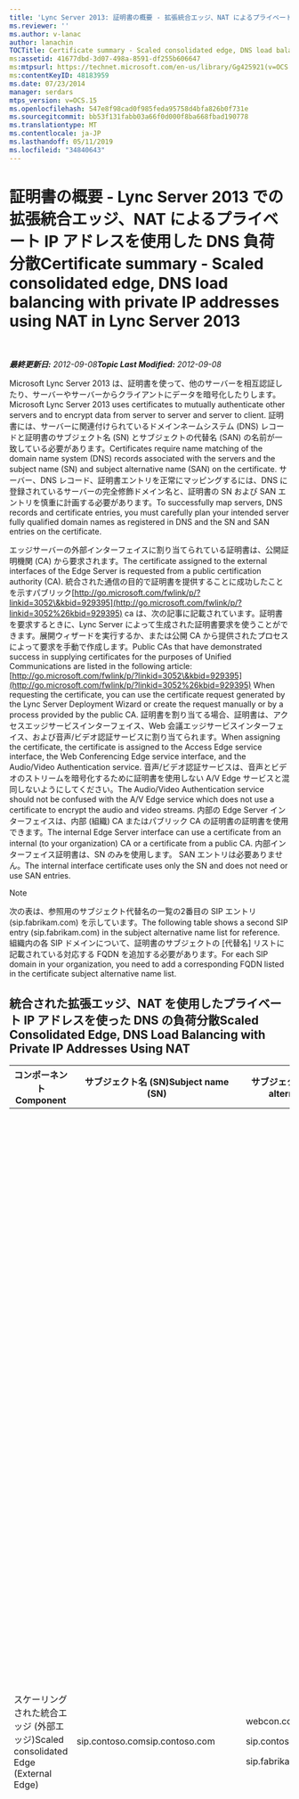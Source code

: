 ```yaml
---
title: 'Lync Server 2013: 証明書の概要 - 拡張統合エッジ、NAT によるプライベート IP アドレスを使用した DNS 負荷分散'
ms.reviewer: ''
ms.author: v-lanac
author: lanachin
TOCTitle: Certificate summary - Scaled consolidated edge, DNS load balancing with private IP addresses using NAT
ms:assetid: 41677dbd-3d07-498a-8591-df255b606647
ms:mtpsurl: https://technet.microsoft.com/en-us/library/Gg425921(v=OCS.15)
ms:contentKeyID: 48183959
ms.date: 07/23/2014
manager: serdars
mtps_version: v=OCS.15
ms.openlocfilehash: 547e8f98cad0f985feda95758d4bfa826b0f731e
ms.sourcegitcommit: bb53f131fabb03a66f0d000f8ba668fbad190778
ms.translationtype: MT
ms.contentlocale: ja-JP
ms.lasthandoff: 05/11/2019
ms.locfileid: "34840643"
---
```

<div data-xmlns="http://www.w3.org/1999/xhtml">

<div class="topic" data-xmlns="http://www.w3.org/1999/xhtml" data-msxsl="urn:schemas-microsoft-com:xslt" data-cs="http://msdn.microsoft.com/en-us/">

<div data-asp="http://msdn2.microsoft.com/asp">

# <a name="certificate-summary---scaled-consolidated-edge-dns-load-balancing-with-private-ip-addresses-using-nat-in-lync-server-2013"></a><span data-ttu-id="86651-102">証明書の概要 - Lync Server 2013 での拡張統合エッジ、NAT によるプライベート IP アドレスを使用した DNS 負荷分散</span><span class="sxs-lookup"><span data-stu-id="86651-102">Certificate summary - Scaled consolidated edge, DNS load balancing with private IP addresses using NAT in Lync Server 2013</span></span>

</div>

<div id="mainSection">

<div id="mainBody">

<span> </span>

<span data-ttu-id="86651-103">_**最終更新日:** 2012-09-08_</span><span class="sxs-lookup"><span data-stu-id="86651-103">_**Topic Last Modified:** 2012-09-08_</span></span>

<span data-ttu-id="86651-104">Microsoft Lync Server 2013 は、証明書を使って、他のサーバーを相互認証したり、サーバーやサーバーからクライアントにデータを暗号化したりします。</span><span class="sxs-lookup"><span data-stu-id="86651-104">Microsoft Lync Server 2013 uses certificates to mutually authenticate other servers and to encrypt data from server to server and server to client.</span></span> <span data-ttu-id="86651-105">証明書には、サーバーに関連付けられているドメインネームシステム (DNS) レコードと証明書のサブジェクト名 (SN) とサブジェクトの代替名 (SAN) の名前が一致している必要があります。</span><span class="sxs-lookup"><span data-stu-id="86651-105">Certificates require name matching of the domain name system (DNS) records associated with the servers and the subject name (SN) and subject alternative name (SAN) on the certificate.</span></span> <span data-ttu-id="86651-106">サーバー、DNS レコード、証明書エントリを正常にマッピングするには、DNS に登録されているサーバーの完全修飾ドメイン名と、証明書の SN および SAN エントリを慎重に計画する必要があります。</span><span class="sxs-lookup"><span data-stu-id="86651-106">To successfully map servers, DNS records and certificate entries, you must carefully plan your intended server fully qualified domain names as registered in DNS and the SN and SAN entries on the certificate.</span></span>

<span data-ttu-id="86651-107">エッジサーバーの外部インターフェイスに割り当てられている証明書は、公開証明機関 (CA) から要求されます。</span><span class="sxs-lookup"><span data-stu-id="86651-107">The certificate assigned to the external interfaces of the Edge Server is requested from a public certification authority (CA).</span></span> <span data-ttu-id="86651-108">統合された通信の目的で証明書を提供することに成功したことを示すパブリック[http://go.microsoft.com/fwlink/p/?linkid=3052\&kbid=929395](http://go.microsoft.com/fwlink/p/?linkid=3052%26kbid=929395) ca は、次の記事に記載されています。証明書を要求するときに、Lync Server によって生成された証明書要求を使うことができます。展開ウィザードを実行するか、または公開 CA から提供されたプロセスによって要求を手動で作成します。</span><span class="sxs-lookup"><span data-stu-id="86651-108">Public CAs that have demonstrated success in supplying certificates for the purposes of Unified Communications are listed in the following article: [http://go.microsoft.com/fwlink/p/?linkid=3052\&kbid=929395](http://go.microsoft.com/fwlink/p/?linkid=3052%26kbid=929395) When requesting the certificate, you can use the certificate request generated by the Lync Server Deployment Wizard or create the request manually or by a process provided by the public CA.</span></span> <span data-ttu-id="86651-109">証明書を割り当てる場合、証明書は、アクセスエッジサービスインターフェイス、Web 会議エッジサービスインターフェイス、および音声/ビデオ認証サービスに割り当てられます。</span><span class="sxs-lookup"><span data-stu-id="86651-109">When assigning the certificate, the certificate is assigned to the Access Edge service interface, the Web Conferencing Edge service interface, and the Audio/Video Authentication service.</span></span> <span data-ttu-id="86651-110">音声/ビデオ認証サービスは、音声とビデオのストリームを暗号化するために証明書を使用しない A/V Edge サービスと混同しないようにしてください。</span><span class="sxs-lookup"><span data-stu-id="86651-110">The Audio/Video Authentication service should not be confused with the A/V Edge service which does not use a certificate to encrypt the audio and video streams.</span></span> <span data-ttu-id="86651-111">内部の Edge Server インターフェイスは、内部 (組織) CA またはパブリック CA の証明書の証明書を使用できます。</span><span class="sxs-lookup"><span data-stu-id="86651-111">The internal Edge Server interface can use a certificate from an internal (to your organization) CA or a certificate from a public CA.</span></span> <span data-ttu-id="86651-112">内部インターフェイス証明書は、SN のみを使用します。 SAN エントリは必要ありません。</span><span class="sxs-lookup"><span data-stu-id="86651-112">The internal interface certificate uses only the SN and does not need or use SAN entries.</span></span>

<div>


> [!NOTE]  
> <span data-ttu-id="86651-113">次の表は、参照用のサブジェクト代替名の一覧の2番目の SIP エントリ (sip.fabrikam.com) を示しています。</span><span class="sxs-lookup"><span data-stu-id="86651-113">The following table shows a second SIP entry (sip.fabrikam.com) in the subject alternative name list for reference.</span></span> <span data-ttu-id="86651-114">組織内の各 SIP ドメインについて、証明書のサブジェクトの [代替名] リストに記載されている対応する FQDN を追加する必要があります。</span><span class="sxs-lookup"><span data-stu-id="86651-114">For each SIP domain in your organization, you need to add a corresponding FQDN listed in the certificate subject alternative name list.</span></span>



</div>

<div>

## <a name="scaled-consolidated-edge-dns-load-balancing-with-private-ip-addresses-using-nat"></a><span data-ttu-id="86651-115">統合された拡張エッジ、NAT を使用したプライベート IP アドレスを使った DNS の負荷分散</span><span class="sxs-lookup"><span data-stu-id="86651-115">Scaled Consolidated Edge, DNS Load Balancing with Private IP Addresses Using NAT</span></span>


<table>
<colgroup>
<col style="width: 25%" />
<col style="width: 25%" />
<col style="width: 25%" />
<col style="width: 25%" />
</colgroup>
<thead>
<tr class="header">
<th><span data-ttu-id="86651-116">コンポーネント</span><span class="sxs-lookup"><span data-stu-id="86651-116">Component</span></span></th>
<th><span data-ttu-id="86651-117">サブジェクト名 (SN)</span><span class="sxs-lookup"><span data-stu-id="86651-117">Subject name (SN)</span></span></th>
<th><span data-ttu-id="86651-118">サブジェクト代替名 (SAN)/Order</span><span class="sxs-lookup"><span data-stu-id="86651-118">Subject alternative names (SAN)/Order</span></span></th>
<th><span data-ttu-id="86651-119">コメント</span><span class="sxs-lookup"><span data-stu-id="86651-119">Comments</span></span></th>
</tr>
</thead>
<tbody>
<tr class="odd">
<td><p><span data-ttu-id="86651-120">スケーリングされた統合エッジ (外部エッジ)</span><span class="sxs-lookup"><span data-stu-id="86651-120">Scaled consolidated Edge (External Edge)</span></span></p></td>
<td><p><span data-ttu-id="86651-121">sip.contoso.com</span><span class="sxs-lookup"><span data-stu-id="86651-121">sip.contoso.com</span></span></p></td>
<td><p><span data-ttu-id="86651-122">webcon.contoso.com</span><span class="sxs-lookup"><span data-stu-id="86651-122">webcon.contoso.com</span></span></p>
<p><span data-ttu-id="86651-123">sip.contoso.com</span><span class="sxs-lookup"><span data-stu-id="86651-123">sip.contoso.com</span></span></p>
<p><span data-ttu-id="86651-124">sip.fabrikam.com</span><span class="sxs-lookup"><span data-stu-id="86651-124">sip.fabrikam.com</span></span></p></td>
<td><p><span data-ttu-id="86651-125">証明書はパブリック CA からのものである必要があり、AOL とのパブリック IM 接続が展開される場合は、サーバーの EKU とクライアントの EKU を持っている必要があります。</span><span class="sxs-lookup"><span data-stu-id="86651-125">Certificate must be from a Public CA, and must have the server EKU and client EKU if public IM connectivity with AOL is to be deployed.</span></span> <span data-ttu-id="86651-126">さらに、スケールエッジサーバーの場合、証明書の秘密キーはエクスポート可能であり、証明書と秘密キーを各エッジサーバーにコピーする必要があります。</span><span class="sxs-lookup"><span data-stu-id="86651-126">Additionally, for scaled Edge Servers, the certificate private key must be exportable and the certificate and private key copied to each Edge Server.</span></span> <span data-ttu-id="86651-127">証明書は、次のための外部エッジインターフェイスに割り当てられます。</span><span class="sxs-lookup"><span data-stu-id="86651-127">The certificate is assigned to the external Edge interfaces for:</span></span></p>
<ul>
<li><p><span data-ttu-id="86651-128">アクセス エッジ</span><span class="sxs-lookup"><span data-stu-id="86651-128">Access Edge</span></span></p></li>
<li><p><span data-ttu-id="86651-129">会議エッジ</span><span class="sxs-lookup"><span data-stu-id="86651-129">Conferencing Edge</span></span></p></li>
<li><p><span data-ttu-id="86651-130">音声ビデオ エッジ</span><span class="sxs-lookup"><span data-stu-id="86651-130">A/V Edge</span></span></p></li>
</ul>
<p><span data-ttu-id="86651-131">San は、トポロジビルダーの定義に基づいて、自動的に証明書に追加されることに注意してください。</span><span class="sxs-lookup"><span data-stu-id="86651-131">Note that SANs are automatically added to the certificate based on your definitions in Topology Builder.</span></span> <span data-ttu-id="86651-132">必要に応じて、必要に応じて SAN エントリを追加します。これには、サポートが必要な追加の SIP ドメインや他のエントリも含まれます。</span><span class="sxs-lookup"><span data-stu-id="86651-132">You add SAN entries as needed for additional SIP domains and other entries that you need to support.</span></span> <span data-ttu-id="86651-133">サブジェクト名は SAN でレプリケートされ、正しい操作のために存在している必要があります。</span><span class="sxs-lookup"><span data-stu-id="86651-133">The subject name is replicated in the SAN and must be present for correct operation.</span></span></p></td>
</tr>
<tr class="even">
<td><p><span data-ttu-id="86651-134">スケーリングされた統合エッジ (内部エッジ)</span><span class="sxs-lookup"><span data-stu-id="86651-134">Scaled consolidated Edge (Internal Edge)</span></span></p></td>
<td><p><span data-ttu-id="86651-135">lsedge.contoso.net</span><span class="sxs-lookup"><span data-stu-id="86651-135">lsedge.contoso.net</span></span></p></td>
<td><p><span data-ttu-id="86651-136">SAN は必要ありません</span><span class="sxs-lookup"><span data-stu-id="86651-136">No SAN required</span></span></p></td>
<td><p><span data-ttu-id="86651-137">証明書は、パブリックまたはプライベート CA によって発行され、サーバーの EKU を含む必要があります。</span><span class="sxs-lookup"><span data-stu-id="86651-137">Certificate can be issued by a public or private CA, and must contain the server EKU.</span></span> <span data-ttu-id="86651-138">証明書は、内部エッジインターフェイスに割り当てられます。</span><span class="sxs-lookup"><span data-stu-id="86651-138">The certificate is assigned to the internal Edge interface.</span></span></p></td>
</tr>
</tbody>
</table>


</div>

<div>

## <a name="certificate-summary--public-instant-messaging-connectivity"></a><span data-ttu-id="86651-139">証明書の概要–パブリックインスタントメッセージング接続</span><span class="sxs-lookup"><span data-stu-id="86651-139">Certificate Summary – Public Instant Messaging Connectivity</span></span>


<table>
<colgroup>
<col style="width: 25%" />
<col style="width: 25%" />
<col style="width: 25%" />
<col style="width: 25%" />
</colgroup>
<thead>
<tr class="header">
<th><span data-ttu-id="86651-140">コンポーネント</span><span class="sxs-lookup"><span data-stu-id="86651-140">Component</span></span></th>
<th><span data-ttu-id="86651-141">サブジェクト名</span><span class="sxs-lookup"><span data-stu-id="86651-141">Subject name</span></span></th>
<th><span data-ttu-id="86651-142">サブジェクト代替名 (SAN)/Order</span><span class="sxs-lookup"><span data-stu-id="86651-142">Subject alternative names (SAN)/Order</span></span></th>
<th><span data-ttu-id="86651-143">コメント</span><span class="sxs-lookup"><span data-stu-id="86651-143">Comments</span></span></th>
</tr>
</thead>
<tbody>
<tr class="odd">
<td><p><span data-ttu-id="86651-144">外部/アクセスエッジ</span><span class="sxs-lookup"><span data-stu-id="86651-144">External/Access Edge</span></span></p></td>
<td><p><span data-ttu-id="86651-145">sip.contoso.com</span><span class="sxs-lookup"><span data-stu-id="86651-145">sip.contoso.com</span></span></p></td>
<td><p><span data-ttu-id="86651-146">sip.contoso.com</span><span class="sxs-lookup"><span data-stu-id="86651-146">sip.contoso.com</span></span></p>
<p><span data-ttu-id="86651-147">webcon.contoso.com</span><span class="sxs-lookup"><span data-stu-id="86651-147">webcon.contoso.com</span></span></p>
<p><span data-ttu-id="86651-148">sip.fabrikam.com</span><span class="sxs-lookup"><span data-stu-id="86651-148">sip.fabrikam.com</span></span></p></td>
<td><p><span data-ttu-id="86651-149">証明書はパブリック CA からのものである必要があり、AOL とのパブリック IM 接続が展開される場合は、サーバーの EKU とクライアントの EKU を持っている必要があります。</span><span class="sxs-lookup"><span data-stu-id="86651-149">Certificate must be from a Public CA, and must have the server EKU and client EKU if public IM connectivity with AOL is to be deployed.</span></span> <span data-ttu-id="86651-150">証明書は、次のための外部エッジインターフェイスに割り当てられます。</span><span class="sxs-lookup"><span data-stu-id="86651-150">The certificate is assigned to the external Edge interfaces for:</span></span></p>
<ul>
<li><p><span data-ttu-id="86651-151">アクセス エッジ</span><span class="sxs-lookup"><span data-stu-id="86651-151">Access Edge</span></span></p></li>
<li><p><span data-ttu-id="86651-152">会議エッジ</span><span class="sxs-lookup"><span data-stu-id="86651-152">Conferencing Edge</span></span></p></li>
<li><p><span data-ttu-id="86651-153">音声ビデオ エッジ</span><span class="sxs-lookup"><span data-stu-id="86651-153">A/V Edge</span></span></p></li>
</ul>
<p><span data-ttu-id="86651-154">San は、トポロジビルダーの定義に基づいて、自動的に証明書に追加されることに注意してください。</span><span class="sxs-lookup"><span data-stu-id="86651-154">Note that SANs are automatically added to the certificate based on your definitions in Topology Builder.</span></span> <span data-ttu-id="86651-155">必要に応じて、必要に応じて SAN エントリを追加します。これには、サポートが必要な追加の SIP ドメインや他のエントリも含まれます。</span><span class="sxs-lookup"><span data-stu-id="86651-155">You add SAN entries as needed for additional SIP domains and other entries that you need to support.</span></span> <span data-ttu-id="86651-156">サブジェクト名は SAN でレプリケートされ、正しい操作のために存在している必要があります。</span><span class="sxs-lookup"><span data-stu-id="86651-156">The subject name is replicated in the SAN and must be present for correct operation.</span></span></p></td>
</tr>
</tbody>
</table>


</div>

<div>

## <a name="certificate-summary-for-extensible-messaging-and-presence-protocol"></a><span data-ttu-id="86651-157">拡張メッセージングとプレゼンスプロトコルの証明書の概要</span><span class="sxs-lookup"><span data-stu-id="86651-157">Certificate Summary for Extensible Messaging and Presence Protocol</span></span>


<table>
<colgroup>
<col style="width: 25%" />
<col style="width: 25%" />
<col style="width: 25%" />
<col style="width: 25%" />
</colgroup>
<thead>
<tr class="header">
<th><span data-ttu-id="86651-158">コンポーネント</span><span class="sxs-lookup"><span data-stu-id="86651-158">Component</span></span></th>
<th><span data-ttu-id="86651-159">サブジェクト名</span><span class="sxs-lookup"><span data-stu-id="86651-159">Subject name</span></span></th>
<th><span data-ttu-id="86651-160">サブジェクト代替名 (SAN)/Order</span><span class="sxs-lookup"><span data-stu-id="86651-160">Subject alternative names (SAN)/Order</span></span></th>
<th><span data-ttu-id="86651-161">コメント</span><span class="sxs-lookup"><span data-stu-id="86651-161">Comments</span></span></th>
</tr>
</thead>
<tbody>
<tr class="odd">
<td><p><span data-ttu-id="86651-162">エッジサーバーまたはエッジプールのアクセスエッジサービスに割り当てる</span><span class="sxs-lookup"><span data-stu-id="86651-162">Assign to Access Edge service of Edge Server or Edge pool</span></span></p></td>
<td><p><span data-ttu-id="86651-163">sip.contoso.com</span><span class="sxs-lookup"><span data-stu-id="86651-163">sip.contoso.com</span></span></p></td>
<td><p><span data-ttu-id="86651-164">webcon.contoso.com</span><span class="sxs-lookup"><span data-stu-id="86651-164">webcon.contoso.com</span></span></p>
<p><span data-ttu-id="86651-165">sip.contoso.com</span><span class="sxs-lookup"><span data-stu-id="86651-165">sip.contoso.com</span></span></p>
<p><span data-ttu-id="86651-166">sip.fabrikam.com</span><span class="sxs-lookup"><span data-stu-id="86651-166">sip.fabrikam.com</span></span></p>
<p><span data-ttu-id="86651-167">xmpp.contoso.com</span><span class="sxs-lookup"><span data-stu-id="86651-167">xmpp.contoso.com</span></span></p>
<p><span data-ttu-id="86651-168"><strong>\*.contoso.com</strong></span><span class="sxs-lookup"><span data-stu-id="86651-168"><strong>\*.contoso.com</strong></span></span></p></td>
<td><p><span data-ttu-id="86651-169">最初の3つの SAN エントリは、フルエッジサーバーの通常の SAN エントリです。</span><span class="sxs-lookup"><span data-stu-id="86651-169">The first three SAN entries are the normal SAN entries for a full Edge Server.</span></span> <span data-ttu-id="86651-170">Contoso.com は、ルートドメインレベルで XMPP パートナーとのフェデレーションを行うために必要なエントリです。</span><span class="sxs-lookup"><span data-stu-id="86651-170">The contoso.com is the entry required for federation with the XMPP partner at the root domain level.</span></span> <span data-ttu-id="86651-171">このエントリを使用すると、contoso.com サフィックスの付いたすべてのドメインで XMPP が許可されます。</span><span class="sxs-lookup"><span data-stu-id="86651-171">This entry will allow XMPP for all domains with the suffix \*.contoso.com.</span></span></p></td>
</tr>
</tbody>
</table>


</div>

</div>

<span> </span>

</div>

</div>

</div>

